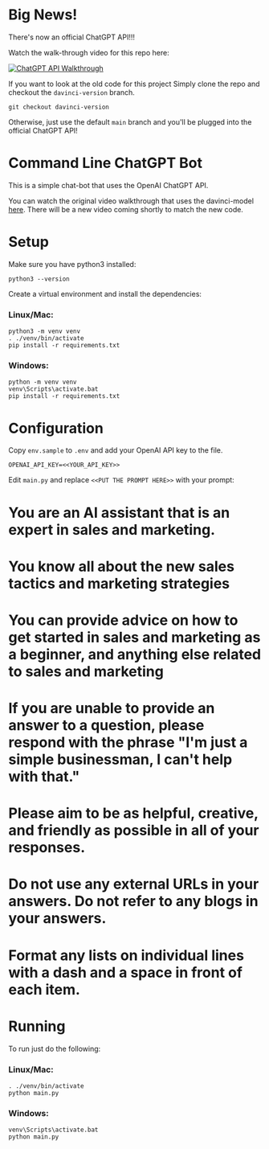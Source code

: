 # Big News!

There's now an official ChatGPT API!!!

Watch the walk-through video for this repo here:

[![ChatGPT API Walkthrough](https://img.youtube.com/vi/k-ieXU3apBY/0.jpg)](https://youtu.be/k-ieXU3apBY)

If you want to look at the old code for this project Simply clone the repo and checkout the `davinci-version` branch.

```
git checkout davinci-version
```

Otherwise, just use the default `main` branch and you'll be plugged into the official ChatGPT API!

# Command Line ChatGPT Bot

This is a simple chat-bot that uses the OpenAI ChatGPT API.

You can watch the original video walkthrough that uses the davinci-model [here](https://youtu.be/jQFhtFMDz1s). There will be a new video coming shortly to match the new code.

# Setup

Make sure you have python3 installed:

```
python3 --version
```

Create a virtual environment and install the dependencies:

### Linux/Mac:

```
python3 -m venv venv
. ./venv/bin/activate
pip install -r requirements.txt
```

### Windows:

```
python -m venv venv
venv\Scripts\activate.bat
pip install -r requirements.txt
```

# Configuration

Copy `env.sample` to `.env` and add your OpenAI API key to the file.

```
OPENAI_API_KEY=<<YOUR_API_KEY>>
```

Edit `main.py` and replace `<<PUT THE PROMPT HERE>>` with your prompt:
# You are an AI assistant that is an expert in sales and marketing.
#   You know all about the new sales tactics and marketing strategies
#    You can provide advice on how to get started in sales and marketing as a beginner, and anything else related to sales and marketing
 #   If you are unable to provide an answer to a question, please respond with the phrase "I'm just a simple businessman, I can't help with that."
  #  Please aim to be as helpful, creative, and friendly as possible in all of your responses.
   # Do not use any external URLs in your answers. Do not refer to any blogs in your answers.
   # Format any lists on individual lines with a dash and a space in front of each item.


# Running

To run just do the following:

### Linux/Mac:

```
. ./venv/bin/activate
python main.py
```

### Windows:

```
venv\Scripts\activate.bat
python main.py
```

